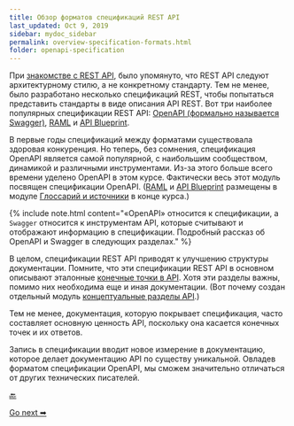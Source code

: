 ```yaml
---
title: Обзор форматов спецификаций REST API
last_updated: Oct 9, 2019
sidebar: mydoc_sidebar
permalink: overview-specification-formats.html
folder: openapi-specification
---
```


При [знакомстве с REST API](what-is-rest-api.html), было упомянуто, что REST API следуют архитектурному стилю, а не конкретному стандарту. Тем не менее, было разработано несколько спецификаций REST, чтобы попытаться представить стандарты в виде описания API REST. Вот три наиболее популярных спецификации REST API: [OpenAPI (формально называется Swagger)](https://github.com/OAI/OpenAPI-Specification), [RAML](https://raml.org/) и [API Blueprint](https://apiblueprint.org/).

В первые годы спецификаций между форматами существовала здоровая конкуренция. Но теперь, без сомнения, спецификация OpenAPI является самой популярной, с наибольшим сообществом, динамикой и различными инструментами. Из-за этого больше всего времени уделено OpenAPI в этом курсе. Фактически весь этот модуль посвящен спецификации OpenAPI. ([RAML](RAML-tutorial.html) и [API Blueprint](API-Blueprint-tutorial.html) размещены в модуле [Глоссарий и источники](about-tenth-module.html) в конце курса.)

{% include note.html content="«OpenAPI» относится к спецификации, а `Swagger` относится к инструментам API, которые считывают и отображают информацию в спецификации. Подробный рассказ об OpenAPI и Swagger в следующих разделах." %}

В целом, спецификации REST API приводят к улучшению структуры документации. Помните, что эти спецификации REST API в основном описывают эталонные [конечные точки в API](about-third-module.html). Хотя эти разделы важны, помимо них необходима еще и иная документации. (Вот почему создан отдельный модуль [концептуальные разделы API](about-sixth-module.html).)

Тем не менее, документация, которую покрывает спецификация, часто составляет основную ценность API, поскольку она касается конечных точек и их ответов.

Запись в спецификации вводит новое измерение в документацию, которое делает документацию API по существу уникальной. Овладев форматом спецификации OpenAPI, мы сможем значительно отличаться от других технических писателей.


[🔙](about-fourth-module.html)

[Go next ➡](introduction-openapi-and-swagger.html)
